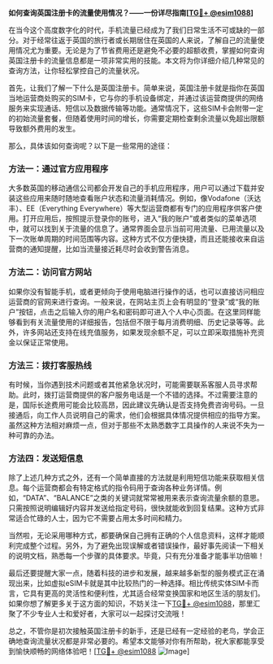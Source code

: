 **如何查询英国注册卡的流量使用情况？——一份详尽指南[[TG💪+ @esim1088](https://t.me/s/esim1088)]**

在当今这个高度数字化的时代，手机流量已经成为了我们日常生活不可或缺的一部分。对于经常往返于英国的旅行者或长期居住在英国的人来说，了解自己的流量使用情况尤为重要。无论是为了节省费用还是避免不必要的超额收费，掌握如何查询英国注册卡的流量信息都是一项非常实用的技能。本文将为你详细介绍几种常见的查询方法，让你轻松掌控自己的流量状况。

首先，让我们了解一下什么是英国注册卡。简单来说，英国注册卡就是指你在英国当地运营商处购买的SIM卡，它与你的手机设备绑定，并通过该运营商提供的网络服务来实现通话、短信以及数据传输等功能。通常情况下，这些SIM卡会附带一定的初始流量套餐，但随着使用时间的增长，你需要定期检查剩余流量以免超出限额导致额外费用的发生。

那么，具体该如何查询呢？以下是一些常用的途径：

### 方法一：通过官方应用程序

大多数英国的移动通信公司都会开发自己的手机应用程序，用户可以通过下载并安装这些应用来随时随地查看账户状态和流量消耗情况。例如，像Vodafone（沃达丰）、EE（Everything Everywhere）等大型运营商都有专门的应用程序供客户使用。打开应用后，按照提示登录你的账号，进入“我的账户”或者类似的菜单选项中，就可以找到关于流量的信息了。通常界面会显示当前可用流量、已用流量以及下一次账单周期的时间范围等内容。这种方式不仅方便快捷，而且还能接收来自运营商的通知提醒，比如当流量接近耗尽时会收到警告消息。

### 方法二：访问官方网站

如果你没有智能手机，或者更倾向于使用电脑进行操作的话，也可以直接访问相应运营商的官网来进行查询。一般来说，在网站主页上会有明显的“登录”或“我的账户”按钮，点击之后输入你的用户名和密码即可进入个人中心页面。在这里同样能够看到有关流量使用的详细报告，包括但不限于每月消费明细、历史记录等等。此外，许多网站还支持在线充值服务，如果发现余额不足，可以立即采取措施补充资金以保证正常使用。

### 方法三：拨打客服热线

有时候，当你遇到技术问题或者其他紧急状况时，可能需要联系客服人员寻求帮助。此时，拨打运营商提供的客户服务电话是一个不错的选择。不过需要注意的是，国际长途费用可能会比较高昂，因此建议先确认是否支持免费咨询号码。一旦接通后，向工作人员说明自己的需求，他们会根据具体情况提供相应的指导方案。虽然这种方法相对麻烦一点，但对于那些不太熟悉数字工具操作的人来说不失为一种可靠的办法。

### 方法四：发送短信息

除了上述几种方式之外，还有一个简单直接的方法就是利用短信功能来获取相关信息。每个运营商都会有特定格式的指令码用于查询各种业务详情。例如，“DATA”、“BALANCE”之类的关键词就常常被用来表示查询流量余额的意思。只需按照说明编辑好内容并发送给指定号码，很快就能收到回复结果。这种方式非常适合忙碌的人士，因为它不需要占用太多时间和精力。

当然啦，无论采用哪种方式，都要确保自己拥有正确的个人信息资料，这样才能顺利完成整个过程。另外，为了避免出现误解或者错误操作，最好事先阅读一下相关的说明文档，熟悉每一个步骤的具体要求。毕竟，只有充分准备才能事半功倍嘛！

最后还要提醒大家一点，随着科技的进步和发展，越来越多新型的服务模式正在涌现出来，比如虚拟eSIM卡就是其中比较热门的一种选择。相比传统实体SIM卡而言，它具有更高的灵活性和便利性，尤其适合经常变换国家和地区生活的朋友们。如果你想了解更多关于这方面的知识，不妨关注一下[TG💪+ @esim1088](https://t.me/s/esim1088)，那里汇聚了不少专业人士和爱好者，大家可以一起探讨交流哦！

总之，不管你是初次接触英国注册卡的新手，还是已经有一定经验的老鸟，学会正确地查询流量状况都是非常必要的。希望本文能够对你有所帮助，祝大家都能享受到愉快顺畅的网络体验吧！[[TG💪+ @esim1088](https://t.me/s/esim1088) ![Image](https://i.postimg.cc/4NQfJmqS/Snipaste-2025-05-13-00-14-12.png)]